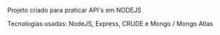 Projeto criado para praticar API's em NODEJS  

Tecnologias usadas: NodeJS, Express, CRUDE e Mongo / Mongo Atlas
